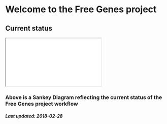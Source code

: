 # Welcome to the Free Genes project

## Current status

<iframe src="sankey.html"></iframe>

### Above is a Sankey Diagram reflecting the current status of the Free Genes project workflow

##### Last updated: 2018-02-28

